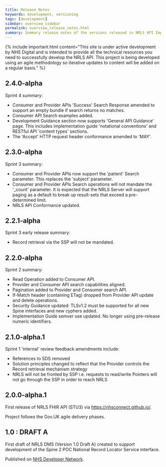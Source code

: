 ```yaml
---
title: Release Notes
keywords: development, versioning
tags: [development]
sidebar: overview_sidebar
permalink: overview_release_notes.html
summary: Summary release notes of the versions released in NRLS API Implementation Guide
---
```


{% include important.html content="This site is under active development by NHS Digital and is intended to provide all the technical resources you need to successfully develop the NRLS API. This project is being developed using an agile methodology so iterative updates to content will be added on a regular basis." %}

## 2.4.0-alpha ##

Sprint 4 summary:

- Consumer and Provider APIs 'Success' Search Response amended to support an empty bundle if search returns no matches.
- Consumer API Search examples added.
- Development Guidance section now supports 'General API Guidance' page. This includes implementation guide 'notational conventions' and RESTful API 'content types' sections.
- The 'Accept' HTTP request header conformance amended to 'MAY'.


## 2.3.0-alpha ##

Sprint 3 summary:

- Consumer and Provider APIs now support the 'patient' Search parameter. This replaces the 'subject' parameter.
- Consumer and Provider APIs Search operations will not mandate the '_count' parameter. It is expected that the NRLS Server will support paging as a default to break up result-sets that exceed a pre-determined limit.
- NRLS API Conformance updated.


## 2.2.1-alpha ##

Sprint 3 early release summary:

- Record retrieval via the SSP will not be mandated.

## 2.2.0-alpha ##

Sprint 2 summary:

- Read Operation added to Consumer API.
- Provider and Consumer API search capabilities aligned.
- Pagination added to Provider and Consumer search API.
- If-Match header (containing ETag) dropped from Provider API update and delete operations.
- Security Guidance updated: TLSv1.2 must be supported for all new Spine interfaces and new cyphers added. 
- Implementation Guide semver use updated. No longer using pre-release numeric identifiers.

## 2.1.0-alpha.1 ##

Sprint 1 'internal' review feedback amendments include:

- References to SDS removed
- Solution principles changed to reflect that the Provider controls the Record retrieval mechanism strategy 
- NRLS will not be fronted by SSP i.e. requests to read/write Pointers will not go through the SSP in order to reach NRLS

## 2.0.0-alpha.1 ##

First release of NRLS FHIR API (STU3) via https://nhsconnect.github.io/. 

Project follows the Gov.UK agile delivery phases.   

## 1.0 : DRAFT A ##

First draft of NRLS DMS (Version 1.0 Draft A) created to support development of the Spine 2 POC National Record Locator Service interface.

Published on [NHS Developer Network](https://data.developer.nhs.uk/fhir/nrls-v1-draft-a/Chapter.1.About/index.html).
